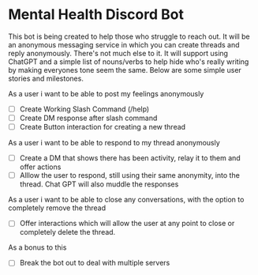 # Mental Health Discord Bot

This bot is being created to help those who struggle to reach out. It will be an anonymous messaging service in which you can create threads and reply anonymously. There's not much else to it. It will support using ChatGPT and a simple list of nouns/verbs to help hide who's really writing by making everyones tone seem the same. Below are some simple user stories and milestones.

As a user i want to be able to post my feelings anonymously

- [ ] Create Working Slash Command (/help)
- [ ] Create DM response after slash command
- [ ] Create Button interaction for creating a new thread

As a user i want to be able to respond to my thread anonymously

- [ ] Create a DM that shows there has been activity, relay it to them and offer actions
- [ ] Alllow the user to respond, still using their same anonymity, into the thread. Chat GPT will also muddle the responses

As a user i want to be able to close any conversations, with the option to completely remove the thread

- [ ] Offer interactions which will allow the user at any point to close or completely delete the thread.

As a bonus to this

- [ ] Break the bot out to deal with multiple servers
